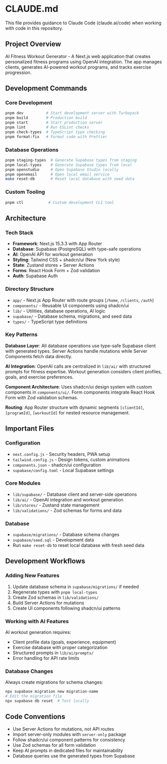 # CLAUDE.md

This file provides guidance to Claude Code (claude.ai/code) when working with code in this repository.

## Project Overview

AI Fitness Workout Generator - A Next.js web application that creates personalized fitness programs using OpenAI integration. The app manages clients, generates AI-powered workout programs, and tracks exercise progression.

## Development Commands

### Core Development

```bash
pnpm dev          # Start development server with Turbopack
pnpm build        # Production build
pnpm start        # Start production server
pnpm lint         # Run ESLint checks
pnpm check-types  # TypeScript type checking
pnpm format:fix   # Format code with Prettier
```

### Database Operations

```bash
pnpm staging-types  # Generate Supabase types from staging
pnpm local-types    # Generate Supabase types from local
pnpm openstudio     # Open Supabase Studio locally
pnpm openemail      # Open local email service
make reset-db       # Reset local database with seed data
```

### Custom Tooling

```bash
pnpm ctl           # Custom development CLI tool
```

## Architecture

### Tech Stack

- **Framework**: Next.js 15.3.3 with App Router
- **Database**: Supabase (PostgreSQL) with type-safe operations
- **AI**: OpenAI API for workout generation
- **Styling**: Tailwind CSS + shadcn/ui (New York style)
- **State**: Zustand stores + Server Actions
- **Forms**: React Hook Form + Zod validation
- **Auth**: Supabase Auth

### Directory Structure

- `app/` - Next.js App Router with route groups (`/home`, `/clients`, `/auth`)
- `components/` - Reusable UI components using shadcn/ui
- `lib/` - Utilities, database operations, AI logic
- `supabase/` - Database schema, migrations, and seed data
- `types/` - TypeScript type definitions

### Key Patterns

**Database Layer**: All database operations use type-safe Supabase client with generated types. Server Actions handle mutations while Server Components fetch data directly.

**AI Integration**: OpenAI calls are centralized in `lib/ai/` with structured prompts for fitness expertise. Workout generation considers client profiles, goals, and exercise preferences.

**Component Architecture**: Uses shadcn/ui design system with custom components in `components/ui/`. Form components integrate React Hook Form with Zod validation schemas.

**Routing**: App Router structure with dynamic segments `[clientId]`, `[programId]`, `[workoutId]` for nested resource management.

## Important Files

### Configuration

- `next.config.js` - Security headers, PWA setup
- `tailwind.config.js` - Design tokens, custom animations
- `components.json` - shadcn/ui configuration
- `supabase/config.toml` - Local Supabase settings

### Core Modules

- `lib/supabase/` - Database client and server-side operations
- `lib/ai/` - OpenAI integration and workout generation
- `lib/stores/` - Zustand state management
- `lib/validations/` - Zod schemas for forms and data

### Database

- `supabase/migrations/` - Database schema changes
- `supabase/seed.sql` - Development data
- Run `make reset-db` to reset local database with fresh seed data

## Development Workflows

### Adding New Features

1. Update database schema in `supabase/migrations/` if needed
2. Regenerate types with `pnpm local-types`
3. Create Zod schemas in `lib/validations/`
4. Build Server Actions for mutations
5. Create UI components following shadcn/ui patterns

### Working with AI Features

AI workout generation requires:

- Client profile data (goals, experience, equipment)
- Exercise database with proper categorization
- Structured prompts in `lib/ai/prompts/`
- Error handling for API rate limits

### Database Changes

Always create migrations for schema changes:

```bash
npx supabase migration new migration-name
# Edit the migration file
npx supabase db reset  # Test locally
```

## Code Conventions

- Use Server Actions for mutations, not API routes
- Import server-only modules with `server-only` package
- Follow shadcn/ui component patterns for consistency
- Use Zod schemas for all form validation
- Keep AI prompts in dedicated files for maintainability
- Database queries use the generated types from Supabase

